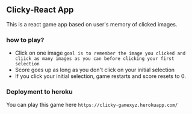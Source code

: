 ## Clicky-React App

This is a react game app based on user's memory of clicked images. 

### how to play?
* Click on one image `goal is to remember the image you clicked and cliick as many images as you can before clicking your first selection`
* Score goes up as long as you don't click on your initial selection
* If you click your initial selection, game restarts and score resets to 0.

### Deployment to heroku
You can play this game here `https://clicky-gamexyz.herokuapp.com/`



